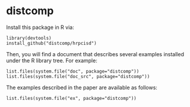 distcomp
 ========
Install this package in R via:

```{r}
library(devtools)
install_github("distcomp/hrpcisd")
```

Then, you will find a document that describes several examples installed under the R library tree. For example:
```{r}
list.files(system.file("doc", package="distcomp"))
list.files(system.file("doc_src", package="distcomp"))
```

The examples described in the paper are available as follows:

```{r}
list.files(system.file("ex", package="distcomp"))
```
